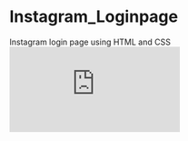 # Instagram_Loginpage
Instagram login page using HTML and CSS
![insta](https://avs102.github.io/instagram-login-page/Instagram%20page/index.html)


